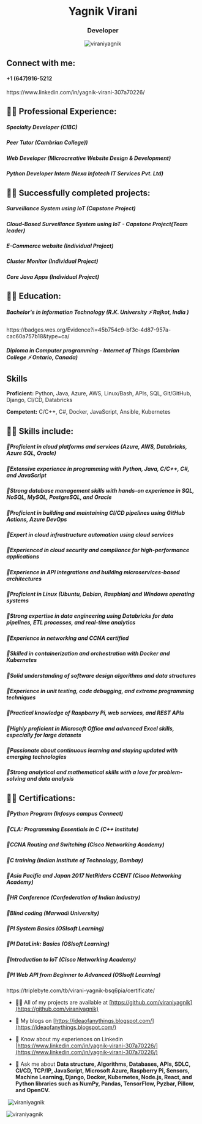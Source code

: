<h1 align="center">Yagnik Virani</h1>
<h3 align="center">Developer</h3>

<p align="center"> <img src="https://komarev.com/ghpvc/?username=viraniyagnik&label=Profile%20views&color=0e75b6&style=flat" alt="viraniyagnik" /> </p>

        
<h2 align="left">Connect with me:</h2>
<h4 align="left">+1 (647)916-5212</h4>
https://www.linkedin.com/in/yagnik-virani-307a70226/



<h2 align="left"> 👨‍💻 Professional Experience:</h2> 
<h5 align="left">Specialty Developer (CIBC)</h5>
<h5 align="left">Peer Tutor (Cambrian College))</h5>
<h5 align="left">Web Developer (Microcreative Website Design & Development)</h5>
<h5 align="left">Python Developer Intern (Nexa Infotech IT Services Pvt. Ltd)</h5>


<h2 align="left">👨‍💻 Successfully completed projects:</h2> 
<h5 align="left">Surveillance System using IoT (Capstone Project)</h5>
<h5 align="left">Cloud-Based Surveillance System using IoT - Capstone Project(Team leader)</h5>
<h5 align="left">E-Commerce website (Individual Project)</h5>
<h5 align="left">Cluster Monitor (Individual Project)</h5>
<h5 align="left">Core Java Apps (Individual Project)</h5>


<h2 align="left">👨‍💻 Education:</h2>
<h5 align="left">Bachelor's in Information Technology (R.K. University ⚡ Rajkot, India )</h5>
https://badges.wes.org/Evidence?i=45b754c9-bf3c-4d87-957a-cac60a757b18&type=ca/
<h5 align="left">Diploma in Computer programming - Internet of Things  (Cambrian College ⚡ Ontario, Canada)</h5>


## Skills

**Proficient:** Python, Java, Azure, AWS, Linux/Bash, APIs, SQL, Git/GitHub, Django, CI/CD, Databricks

**Competent:** C/C++, C#, Docker, JavaScript, Ansible, Kubernetes


<h2 align="left">👨‍💻 Skills include:</h2>
<h5 align="left">📝Proficient in cloud platforms and services (Azure, AWS, Databricks, Azure SQL, Oracle)</h5>
<h5 align="left">📝Extensive experience in programming with Python, Java, C/C++, C#, and JavaScript</h5>
<h5 align="left">📝Strong database management skills with hands-on experience in SQL, NoSQL, MySQL, PostgreSQL, and Oracle</h5>
<h5 align="left">📝Proficient in building and maintaining CI/CD pipelines using GitHub Actions, Azure DevOps </h5>
<h5 align="left">📝Expert in cloud infrastructure automation using cloud services  </h5>
<h5 align="left">📝Experienced in cloud security and compliance for high-performance applications</h5>
<h5 align="left">📝Experience in API integrations and building microservices-based architectures</h5>
<h5 align="left">📝Proficient in Linux (Ubuntu, Debian, Raspbian) and Windows operating systems </h5>
<h5 align="left">📝Strong expertise in data engineering using Databricks for data pipelines, ETL processes, and real-time analytics</h5>
<h5 align="left">📝Experience in networking and CCNA certified </h5>
<h5 align="left">📝Skilled in containerization and orchestration with Docker and Kubernetes</h5>
<h5 align="left">📝Solid understanding of software design algorithms and data structures </h5>
<h5 align="left">📝Experience in unit testing, code debugging, and extreme programming techniques</h5>
<h5 align="left">📝Practical knowledge of Raspberry Pi, web services, and REST APIs </h5>
<h5 align="left">📝Highly proficient in Microsoft Office and advanced Excel skills, especially for large datasets </h5>
<h5 align="left">📝Passionate about continuous learning and staying updated with emerging technologies</h5>
<h5 align="left">📝Strong analytical and mathematical skills with a love for problem-solving and data analysis</h5>




<h2 align="left">👨‍💻 Certifications:</h2>
<h5 align="left">📄Python Program (Infosys campus Connect)</h5>
<h5 align="left">📄CLA: Programming Essentials in C (C++ Institute)</h5>
<h5 align="left">📄CCNA Routing and Switching (Cisco Networking Academy)</h5>
<h5 align="left">📄C training (Indian Institute of Technology, Bombay) </h5>
<h5 align="left">📄Asia Pacific and Japan 2017 NetRiders CCENT (Cisco Networking Academy)</h5>
<h5 align="left">📄HR Conference (Confederation of Indian Industry)</h5>
<h5 align="left">📄Blind coding (Marwadi University)</h5>
<h5 align="left">📄PI System Basics (OSIsoft Learning)</h5>
<h5 align="left">📄PI DataLink: Basics (OSIsoft Learning)</h5>
<h5 align="left">📄Introduction to IoT (Cisco Networking Academy)</h5>
<h5 align="left">📄PI Web API from Beginner to Advanced (OSIsoft Learning)</h5>
https://triplebyte.com/tb/virani-yagnik-bsq6pia/certificate/


- 👨‍💻 All of my projects are available at [https://github.com/viraniyagnik](https://github.com/viraniyagnik)
- 🌱 My blogs on [https://ideaofanythings.blogspot.com/](https://ideaofanythings.blogspot.com/)
- 📄 Know about my experiences on Linkedin [https://www.linkedin.com/in/yagnik-virani-307a70226/](https://www.linkedin.com/in/yagnik-virani-307a70226/)

- 💬 Ask me about **Data structure, Algorithms, Databases, APIs, SDLC, CI/CD, TCP/IP, JavaScript, Microsoft Azure, Raspberry Pi, Sensors, Machine Learning, Django, Docker, Kubernetes, Node.js, React, and Python libraries such as NumPy, Pandas, TensorFlow, Pyzbar, Pillow, and OpenCV.**



<p>&nbsp;<img align="center" src="https://github-readme-stats.vercel.app/api?username=viraniyagnik&show_icons=true&locale=en" alt="viraniyagnik" /></p>

<p><img align="center" src="https://github-readme-streak-stats.herokuapp.com/?user=viraniyagnik&" alt="viraniyagnik" /></p>
